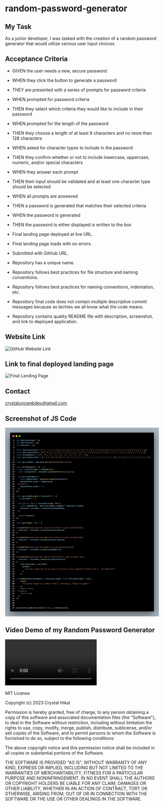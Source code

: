 # random-password-generator

## My Task

As a junior developer, I was tasked with the creation of a random password generator that would utilize various user input choices.

## Acceptance Criteria 

* GIVEN the user needs a new, secure password
* WHEN they click the button to generate a password
* THEY are presented with a series of prompts for password criteria
* WHEN prompted for password criteria
* THEN they select which criteria they would like to include in their password
* WHEN prompted for the length of the password
* THEN they choose a length of at least 8 characters and no more than 128 characters
* WHEN asked for character types to include in the password
* THEN they confirm whether or not to include lowercase, uppercase, numeric, and/or special characters
* WHEN they answer each prompt
* THEN their input should be validated and at least one character type should be selected
* WHEN all prompts are answered
* THEN a password is generated that matches their selected criteria
* WHEN the password is generated
* THEN the password is either displayed is written to the box

* Final landing page deployed at live URL.
* Final landing page loads with no errors.
* Submitted with GitHub URL.
* Repository has a unique name.
* Repository follows best practices for file structure and naming conventions.
* Repository follows best practices for naming conventions, indentation, etc.
* Repository final code does not contain multiple descriptive commit messages because as techies we all know what the code means. 
* Repository contains quality README file with description, screenshot, and link to deployed application.

## Website Link
![GitHub Website Link]("https://github.com/CrystaltheStacker/random-password-generator")

## Link to final deployed landing page
![Final Landing Page]("https://crystalthestacker.github.io/random-password-generator/")

## Contact
crystaluncwebdev@gmail.com

## Screenshot of JS Code
![Alt text](Random-Password-Generator-JS-code.png)

## Video Demo of my Random Password Generator
<video src="Random%20Password%20Generator%20Demo%20video.mp4" controls title="Title"></video>

MIT License

Copyright (c) 2023 Crystal Hikal

Permission is hereby granted, free of charge, to any person obtaining a copy
of this software and associated documentation files (the "Software"), to deal
in the Software without restriction, including without limitation the rights
to use, copy, modify, merge, publish, distribute, sublicense, and/or sell
copies of the Software, and to permit persons to whom the Software is
furnished to do so, subject to the following conditions:

The above copyright notice and this permission notice shall be included in all
copies or substantial portions of the Software.

THE SOFTWARE IS PROVIDED "AS IS", WITHOUT WARRANTY OF ANY KIND, EXPRESS OR
IMPLIED, INCLUDING BUT NOT LIMITED TO THE WARRANTIES OF MERCHANTABILITY,
FITNESS FOR A PARTICULAR PURPOSE AND NONINFRINGEMENT. IN NO EVENT SHALL THE
AUTHORS OR COPYRIGHT HOLDERS BE LIABLE FOR ANY CLAIM, DAMAGES OR OTHER
LIABILITY, WHETHER IN AN ACTION OF CONTRACT, TORT OR OTHERWISE, ARISING FROM,
OUT OF OR IN CONNECTION WITH THE SOFTWARE OR THE USE OR OTHER DEALINGS IN THE
SOFTWARE.

